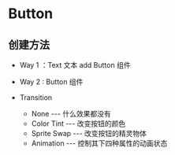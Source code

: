 # Button

## 创建方法

- Way 1 ：Text 文本 add Button 组件

- Way 2 :	 Button 组件

- Transition
  - None	--- 什么效果都没有
  - Color Tint --- 改变按钮的颜色
  - Sprite Swap --- 改变按钮的精灵物体
  - Animation --- 控制其下四种属性的动画状态